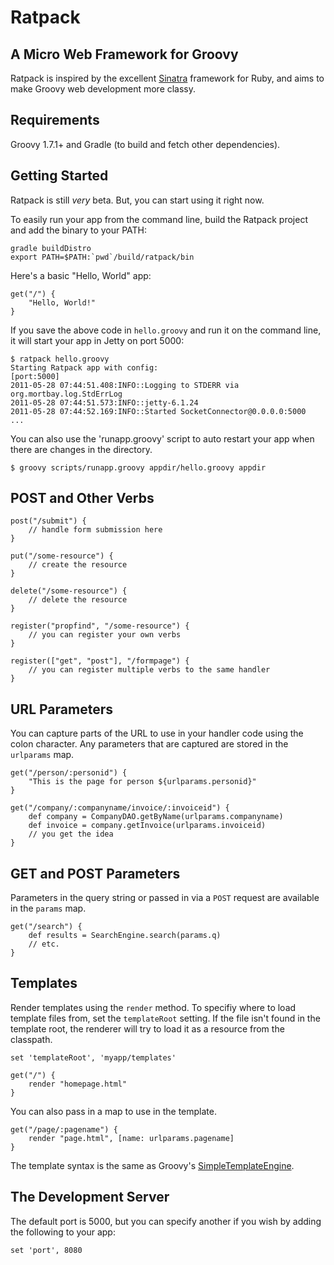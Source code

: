 # Ratpack

## A Micro Web Framework for Groovy

Ratpack is inspired by the excellent [Sinatra](http://www.sinatrarb.com/) framework for Ruby, and aims to make Groovy web development more classy.




Requirements
------------

Groovy 1.7.1+ and Gradle (to build and fetch other dependencies).

Getting Started
---------------

Ratpack is still *very* beta. But, you can start using it right now.

To easily run your app from the command line, build the Ratpack project and add the binary to your PATH:

    gradle buildDistro
    export PATH=$PATH:`pwd`/build/ratpack/bin

Here's a basic "Hello, World" app:

    get("/") {
    	"Hello, World!"
    }

If you save the above code in `hello.groovy` and run it on the command line, it will start your app in Jetty on port 5000:

    $ ratpack hello.groovy 
    Starting Ratpack app with config:
    [port:5000]
    2011-05-28 07:44:51.408:INFO::Logging to STDERR via org.mortbay.log.StdErrLog
    2011-05-28 07:44:51.573:INFO::jetty-6.1.24
    2011-05-28 07:44:52.169:INFO::Started SocketConnector@0.0.0.0:5000
    ...

You can also use the 'runapp.groovy' script to auto restart your app when there are changes in the directory.

    $ groovy scripts/runapp.groovy appdir/hello.groovy appdir

POST and Other Verbs
--------------------

    post("/submit") {
        // handle form submission here
    }

    put("/some-resource") {
        // create the resource
    }

    delete("/some-resource") {
        // delete the resource
    }

    register("propfind", "/some-resource") {
        // you can register your own verbs
    }

    register(["get", "post"], "/formpage") {
        // you can register multiple verbs to the same handler
    }


URL Parameters
--------------

You can capture parts of the URL to use in your handler code using the colon character.
Any parameters that are captured are stored in the `urlparams` map.

    get("/person/:personid") {
        "This is the page for person ${urlparams.personid}"
    }

    get("/company/:companyname/invoice/:invoiceid") {
        def company = CompanyDAO.getByName(urlparams.companyname)
        def invoice = company.getInvoice(urlparams.invoiceid)
        // you get the idea
    }


GET and POST Parameters
-----------------------

Parameters in the query string or passed in via a `POST` request are available in the `params` map.

    get("/search") {
        def results = SearchEngine.search(params.q)
        // etc.
    }


Templates
---------

Render templates using the `render` method.
To specifiy where to load template files from, set the `templateRoot` setting.
If the file isn't found in the template root, the renderer will try to load it as a resource from the classpath.

    set 'templateRoot', 'myapp/templates'

    get("/") {
        render "homepage.html"
    }

You can also pass in a map to use in the template.

    get("/page/:pagename") {
        render "page.html", [name: urlparams.pagename]
    }

The template syntax is the same as Groovy's [SimpleTemplateEngine][].

  [SimpleTemplateEngine]: http://groovy.codehaus.org/Groovy+Templates


The Development Server
----------------------

The default port is 5000, but you can specify another if you wish by adding the following to your app:

    set 'port', 8080
